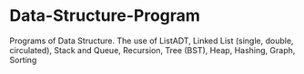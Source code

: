 # Data-Structure-Program
Programs of Data Structure. The use of ListADT, Linked List (single, double, circulated), Stack and Queue, Recursion, Tree (BST), Heap, Hashing, Graph, Sorting 
